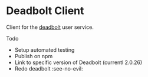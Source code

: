 # Deadbolt Client

Client for the [deadbolt](https://github.com/devcafe-latte/deadbolt/) user service.


Todo
- Setup automated testing
- Publish on npm
- Link to specific version of Deadbolt (currentl 2.0.26)
- Redo deadbolt :see-no-evil: